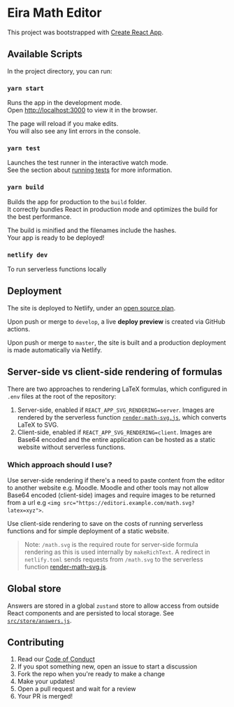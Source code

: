 # Eira Math Editor

This project was bootstrapped with [Create React App](https://github.com/facebook/create-react-app).

## Available Scripts

In the project directory, you can run:

### `yarn start`

Runs the app in the development mode.\
Open [http://localhost:3000](http://localhost:3000) to view it in the browser.

The page will reload if you make edits.\
You will also see any lint errors in the console.

### `yarn test`

Launches the test runner in the interactive watch mode.\
See the section about [running tests](https://facebook.github.io/create-react-app/docs/running-tests) for more information.

### `yarn build`

Builds the app for production to the `build` folder.\
It correctly bundles React in production mode and optimizes the build for the best performance.

The build is minified and the filenames include the hashes.\
Your app is ready to be deployed!

### `netlify dev`

To run serverless functions locally

## Deployment

The site is deployed to Netlify, under an [open source plan](https://www.netlify.com/open-source/).

Upon push or merge to `develop`, a live **deploy preview** is created via GitHub actions.

Upon push or merge to `master`, the site is built and a production deployment is made automatically via Netlify.

## Server-side vs client-side rendering of formulas

There are two approaches to rendering LaTeX formulas, which configured in `.env` files at the root of the repository:

1. Server-side, enabled if `REACT_APP_SVG_RENDERING=server`. Images are rendered by the serverless function [`render-math-svg.js`](./lambda/render-math-svg.js), which converts LaTeX to SVG.
2. Client-side, enabled if `REACT_APP_SVG_RENDERING=client`. Images are Base64 encoded and the entire application can be hosted as a static website without serverless functions.

### Which approach should I use?

Use server-side rendering if there's a need to paste content from the editor to another website e.g. Moodle. Moodle and other tools may not allow Base64 encoded (client-side) images and require images to be returned from a url e.g `<img src="https://editori.example.com/math.svg?latex=xyz">`.

Use client-side rendering to save on the costs of running serverless functions and for simple deployment of a static website.

> Note: `/math.svg` is the required route for server-side formula rendering as this is used internally by `makeRichText`. A redirect in `netlify.toml` sends requests from `/math.svg` to the serverless function [render-math-svg.js](./lambda/render-math-svg.js).

## Global store

Answers are stored in a global `zustand` store to allow access from outside React components and are persisted to local storage. See [`src/store/answers.js`](./src/store/answers.js).

## Contributing

1. Read our [Code of Conduct](./CODE_OF_CONDUCT.md)
2. If you spot something new, open an issue to start a discussion
3. Fork the repo when you're ready to make a change
4. Make your updates!
5. Open a pull request and wait for a review
6. Your PR is merged!
